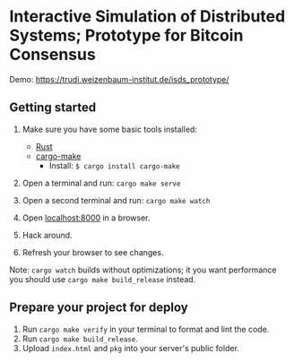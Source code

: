 # Interactive Simulation of Distributed Systems; Prototype for Bitcoin Consensus

Demo: https://trudi.weizenbaum-institut.de/isds_prototype/

## Getting started

1. Make sure you have some basic tools installed:

   - [Rust](https://www.rust-lang.org/learn/get-started)
   - [cargo-make](https://sagiegurari.github.io/cargo-make/)
     - Install: `$ cargo install cargo-make`

1. Open a terminal and run: `cargo make serve`
1. Open a second terminal and run: `cargo make watch`
1. Open [localhost:8000](http://localhost:8000) in a browser.
1. Hack around.
1. Refresh your browser to see changes.

Note: `cargo watch` builds without optimizations; it you want performance you should use `cargo make build_release` instead.

## Prepare your project for deploy

1. Run `cargo make verify` in your terminal to format and lint the code.
1. Run `cargo make build_release`.
1. Upload `index.html` and `pkg` into your server's public folder.
